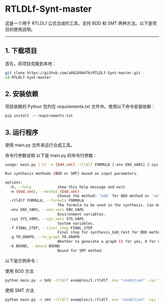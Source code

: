 # RTLDLf-Synt-master

这是一个用于 RTLDLf 公式合成的工具，支持 BDD 和 SMT 两种方法。以下是项目的使用说明。

---

## 1. 下载项目

首先，将项目克隆到本地：

```bash
git clone https://github.com/a862894476/RTLDLf-Synt-master.git
cd RTLDLf-Synt-master
```

## 2. 安装依赖

项目依赖的 Python 包列在 requirements.txt 文件中。使用以下命令安装依赖：
```bash
pip install -r requirements.txt
```

## 3. 运行程序

使用 main.py 文件来运行合成工具。

命令行参数说明
以下是 main.py 的命令行参数：
```bash
usage: main.py [-h] -e {bdd,smt} -rtldlf FORMULA [-env ENV_VARS] [-sys SYS_VARS] [-f FINAL_STEP] [-g TO_GRAPH] [-k BOUND]

Run synthesis methods (BDD or SMT) based on input parameters.

options:
  -h, --help            show this help message and exit
  -e {bdd,smt}, --method {bdd,smt}
                        Choose the method: 'bdd' for BDD method or 'smt' for SMT method.
  -rtldlf FORMULA, --formula FORMULA
                        The formula to be used in the synthesis. Can be a formula string or a path to a .rtldlf file.
  -env ENV_VARS, --env_vars ENV_VARS
                        Environment variables.
  -sys SYS_VARS, --sys_vars SYS_VARS
                        System variables.
  -f FINAL_STEP, --final_step FINAL_STEP
                        Final step for synthesis_bdd_test for BDD method.
  -g TO_GRAPH, --to_graph TO_GRAPH
                        Whether to generate a graph (1 for yes, 0 for no) for BDD method.
  -k BOUND, --bound BOUND
                        Bound for SMT method.
```

以下是示例命令：

使用 BDD 方法
```bash
python main.py -e bdd -rtldlf examples/1.rtldlf -env "condition" -sys "act1 act5 act6 act9" -f 1 -g 1 
```
使用 SMT 方法
```bash
python main.py -e smt -rtldlf examples/1.rtldlf -env "condition" -sys "act1 act5 act6 act9"  -k 1000
```


